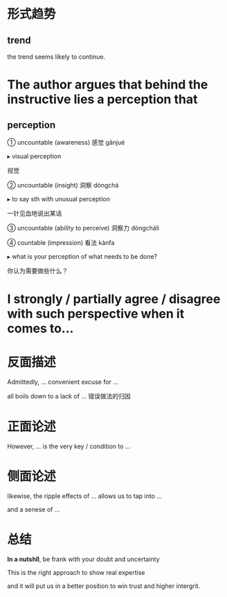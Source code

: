 # 形式趋势
## trend
the trend seems likely to continue.

# The author argues that behind the instructive lies a perception that

## perception

① uncountable (awareness) 感觉 gǎnjué

▸ visual perception

视觉

② uncountable (insight) 洞察 dòngchá

▸ to say sth with unusual perception

一针见血地说出某话

③ uncountable (ability to perceive) 洞察力 dòngchálì

④ countable (impression) 看法 kànfa

▸ what is your perception of what needs to be done?

你认为需要做些什么？

# I strongly / partially agree / disagree with such perspective when it comes to...

# 反面描述

Admittedly, ...  convenient excuse for ...

all boils down to a lack of ... 错误做法的归因

# 正面论述

However, ... is the very key / condition to ...

# 侧面论述

likewise, the ripple effects of ... allows us to tap into ...

and a senese of ...

# 总结

**In a nutshll**, be frank with your doubt and uncertainty

This is the right approach to show real expertise

and it will put us in a better position to win trust and higher intergrit.